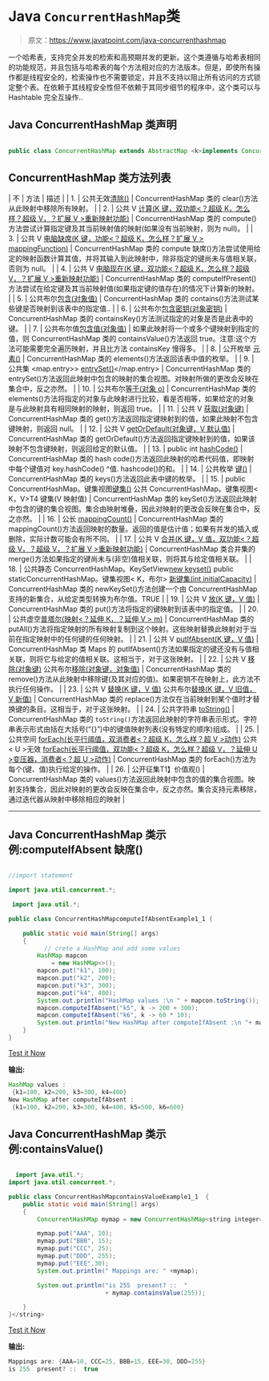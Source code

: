 # Java `ConcurrentHashMap`类

> 原文：<https://www.javatpoint.com/java-concurrenthashmap>

一个哈希表，支持完全并发的检索和高预期并发的更新。这个类遵循与哈希表相同的功能规范，并且包括与哈希表的每个方法相对应的方法版本。但是，即使所有操作都是线程安全的，检索操作也不需要锁定，并且不支持以阻止所有访问的方式锁定整个表。在依赖于其线程安全性但不依赖于其同步细节的程序中，这个类可以与 Hashtable 完全互操作..

## Java ConcurrentHashMap 类声明

```java

public class ConcurrentHashMap extends AbstractMap <k>implements ConcurrentMap<k>, Serializable</k></k> 
```

## ConcurrentHashMap 类方法列表

| 不 | 方法 | 描述 |
| 1. | 公共无效[清除()](java-concurrenthashmap-clear-method) | ConcurrentHashMap 类的 clear()方法从此映射中移除所有映射。 |
| 2. | 公共 V [计算(K 键，双功能<？超级 K，怎么样？超级 V，？扩展 V >重新映射功能)](java-concurrenthashmap-compute-method) | ConcurrentHashMap 类的 compute()方法尝试计算指定键及其当前映射值的映射(如果没有当前映射，则为 null)。 |
| 3. | 公共 V [电脑缺席(K 键，功能<？超级 K，怎么样？扩展 V > mappingFunction)](java-concurrenthashmap-computeifabsent-method) | ConcurrentHashMap 类的 compute 缺席()方法尝试使用给定的映射函数计算其值，并将其输入到此映射中，除非指定的键尚未与值相关联，否则为 null。 |
| 4. | 公共 V [电脑现在(K 键，双功能<？超级 K，怎么样？超级 V，？扩展 V >重新映射功能)](java-concurrenthashmap-computeifpresent-method) | ConcurrentHashMap 类的 computeIfPresent()方法尝试在给定键及其当前映射值(如果指定键的值存在)的情况下计算新的映射。 |
| 5. | 公共布尔[包含(对象值)](java-concurrenthashmap-contains-method) | ConcurrentHashMap 类的 contains()方法测试某些键是否映射到该表中的指定值.. |
| 6. | 公共布尔[包含密钥(对象密钥)](java-concurrenthashmap-containskey-method) | ConcurrentHashMap 类的 containsKey()方法测试指定的对象是否是此表中的键。 |
| 7. | 公共布尔值[包含值(对象值)](java-concurrenthashmap-containsvalue-method) | 如果此映射将一个或多个键映射到指定的值，则 ConcurrentHashMap 类的 containsValue()方法返回 true。注意:这个方法可能需要完全遍历映射，并且比方法 containsKey 慢得多。 |
| 8. | 公开枚举 <v>[元素()](java-concurrenthashmap-elements-method)</v> | ConcurrentHashMap 类的 elements()方法返回该表中值的枚举。 |
| 9. | 公共集 <map.entry>> [entrySet()](java-concurrenthashmap-entryset-method)</map.entry> | ConcurrentHashMap 类的 entrySet()方法返回此映射中包含的映射的集合视图。对映射所做的更改会反映在集合中，反之亦然。 |
| 10. | 公共布尔[等于(对象 o)](java-concurrenthashmap-equals-method) | ConcurrentHashMap 类的 elements()方法将指定的对象与此映射进行比较，看是否相等，如果给定的对象是与此映射具有相同映射的映射，则返回 true。 |
| 11. | 公共 V [获取(对象键)](java-concurrenthashmap-get-method) | ConcurrentHashMap 类的 get()方法返回指定键映射到的值，如果此映射不包含键映射，则返回 null。 |
| 12. | 公共 V [getOrDefault(对象键，V 默认值)](java-concurrenthashmap-getordefault-method) | ConcurrentHashMap 类的 getOrDefault()方法返回指定键映射到的值，如果该映射不包含键映射，则返回给定的默认值。 |
| 13. | public int [hashCode()](java-concurrenthashmap-hashcode-method) | ConcurrentHashMap 类的 hash code()方法返回此映射的哈希代码值，即映射中每个键值对 key.hashCode() ^值. hashcode()的和。 |
| 14. | 公共枚举 <k>[键()](java-concurrenthashmap-keys-method)</k> | ConcurrentHashMap 类的 keys()方法返回此表中键的枚举。 |
| 15. | public ConcurrentHashMap。<k>键集视图[键集()](java-concurrenthashmap-keyset-method)
公共 ConcurrentHashMap。键集视图< K，V>T4 键集(V 映射值)</k> | ConcurrentHashMap 类的 keySet()方法返回此映射中包含的键的集合视图。集合由映射堆叠，因此对映射的更改会反映在集合中，反之亦然。 |
| 16. | 公长 [mappingCount()](java-concurrenthashmap-mappingcount-method) | ConcurrentHashMap 类的 mappingCount()方法返回映射的数量。返回的值是估计值；如果有并发的插入或删除，实际计数可能会有所不同。 |
| 17. | 公共 V [合并(K 键，V 值，双功能<？超级 V，？超级 V，？扩展 V >重新映射功能)](java-concurrenthashmap-merge-method) | ConcurrentHashMap 类合并集的 merge()方法如果指定的键尚未与(非空)值相关联，则将其与给定值相关联。 |
| 18. | 公共静态 <k>ConcurrentHashMap。KeySetView<k>[new keyset()](java-concurrenthashmap-newkeyset-method)
public static<K>ConcurrentHashMap。键集视图< K，布尔> [新键集(int initialCapacity)](java-concurrenthashmap-newkeyset-method)</k></k> | ConcurrentHashMap 类的 newKeySet()方法创建一个由 ConcurrentHashMap 支持的新集合，从给定类型转换为布尔值。TRUE |
| 19. | 公共 V [放(K 键，V 值)](java-concurrenthashmap-put-method) | ConcurrentHashMap 类的 put()方法将指定的键映射到该表中的指定值。 |
| 20. | 公共虚空[普塔尔(映射<？延伸 K，？延伸 V > m)](java-concurrenthashmap-putall-method) | ConcurrentHashMap 类的 putAll()方法将指定映射的所有映射复制到这个映射。这些映射替换此映射对于当前在指定映射中的任何键的任何映射。 |
| 21. | 公共 V [putIfAbsent(K 键，V 值)](java-concurrenthashmap-putifabsent-method) | ConcurrentHashMap 类 Maps 的 putIfAbsent()方法如果指定的键还没有与值相关联，则将它与给定的值相关联。这相当于，对于这张映射。 |
| 22. | 公共 V [移除(对象键)](java-concurrenthashmap-remove-method)
公共布尔[移除(对象键，对象值)](java-concurrenthashmap-remove-method) | ConcurrentHashMap 类的 remove()方法从此映射中移除键(及其对应的值)。如果密钥不在映射上，此方法不执行任何操作。 |
| 23. | 公共 V [替换(K 键，V 值)](java-concurrenthashmap-replace-method)
公共布尔[替换(K 键，V 旧值，V 新值)](java-concurrenthashmap-replace-method) | ConcurrentHashMap 类的 replace()方法仅在当前映射到某个值时才替换键的条目。这相当于，对于这张映射。 |
| 24. | 公共字符串 [toString()](java-concurrenthashmap-tostring-method) | ConcurrentHashMap 类的 `toString()`方法返回此映射的字符串表示形式。字符串表示形式由括在大括号(“{}”)中的键值映射列表(没有特定的顺序)组成。 |
| 25. | 公共空间 [forEach(长平行阈值，双消费者<？超级 K，怎么样？超 V >动作)](java-concurrenthashmap-foreach-method)
公共< U >无效 [forEach(长平行阈值，双功能<？超级 K，怎么样？超级 V，？延伸 U >变压器，消费者<？超 U >动作)](java-concurrenthashmap-foreach-method) | ConcurrentHashMap 类的 forEach()方法为每个(键、值)执行给定的操作。 |
| 26. | 公开征集<v>T1】价值观()</v> | ConcurrentHashMap 类的 values()方法返回此映射中包含的值的集合视图。映射支持集合，因此对映射的更改会反映在集合中，反之亦然。集合支持元素移除，通过迭代器从映射中移除相应的映射 |

* * *

## Java ConcurrentHashMap 类示例:computeIfAbsent 缺席()

```java

//import statement

import java.util.concurrent.*; 

 import java.util.*; 

public class ConcurrentHashMapcomputeIfAbsentExample1_1 { 

    public static void main(String[] args) 
    { 
          // crete a HashMap and add some values 
        HashMap mapcon 
            = new HashMap<>(); 
        mapcon.put("k1", 100); 
        mapcon.put("k2", 200); 
        mapcon.put("k3", 300); 
        mapcon.put("k4", 400); 
        System.out.println("HashMap values :\n " + mapcon.toString());  
        mapcon.computeIfAbsent("k5", k -> 200 + 300); 
        mapcon.computeIfAbsent("k6", k -> 60 * 10); 
        System.out.println("New HashMap after computeIfAbsent :\n "+ mapcon); 
    } 
} 
```

[Test it Now](https://compiler.javatpoint.com/opr/test.jsp?filename=ConcurrentHashMapcomputeIfAbsentExample1_1)

**输出:**

```java
HashMap values :
 {k1=100, k2=200, k3=300, k4=400}
New HashMap after computeIfAbsent :
 {k1=100, k2=200, k3=300, k4=400, k5=500, k6=600}

```

## Java ConcurrentHashMap 类示例:containsValue()

```java

  import java.util.*; 
import java.util.concurrent.*; 

public class ConcurrentHashMapcontainsValueExample1_1  { 
    public static void main(String[] args) 
    { 
        ConcurrentHashMap mymap = new ConcurrentHashMap<string integer="">(); 

        mymap.put("AAA", 10); 
        mymap.put("BBB", 15); 
        mymap.put("CCC", 25); 
        mymap.put("DDD", 255); 
        mymap.put("EEE",30); 
        System.out.println(" Mappings are: " +mymap); 

        System.out.println("is 255  present? ::  "
                           + mymap.containsValue(255)); 

    } 
}</string> 
```

[Test it Now](https://compiler.javatpoint.com/opr/test.jsp?filename=ConcurrentHashMapclearExample1)

**输出:**

```java
Mappings are: {AAA=10, CCC=25, BBB=15, EEE=30, DDD=255}
is 255  present? ::  true

```